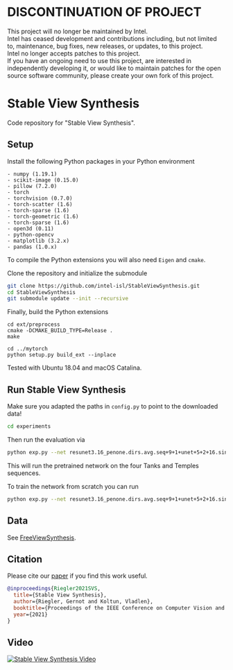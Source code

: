 # DISCONTINUATION OF PROJECT #  
This project will no longer be maintained by Intel.  
Intel has ceased development and contributions including, but not limited to, maintenance, bug fixes, new releases, or updates, to this project.  
Intel no longer accepts patches to this project.  
 If you have an ongoing need to use this project, are interested in independently developing it, or would like to maintain patches for the open source software community, please create your own fork of this project.  
  
# Stable View Synthesis

Code repository for "Stable View Synthesis".


## Setup

Install the following Python packages in your Python environment

```
- numpy (1.19.1)
- scikit-image (0.15.0)
- pillow (7.2.0)
- torch
- torchvision (0.7.0)
- torch-scatter (1.6)
- torch-sparse (1.6)
- torch-geometric (1.6)
- torch-sparse (1.6)
- open3d (0.11)
- python-opencv
- matplotlib (3.2.x)
- pandas (1.0.x)
```

To compile the Python extensions you will also need `Eigen` and `cmake`.

Clone the repository and initialize the submodule

```bash
git clone https://github.com/intel-isl/StableViewSynthesis.git
cd StableViewSynthesis
git submodule update --init --recursive
```

Finally, build the Python extensions

```
cd ext/preprocess
cmake -DCMAKE_BUILD_TYPE=Release .
make 

cd ../mytorch
python setup.py build_ext --inplace
```

Tested with Ubuntu 18.04 and macOS Catalina.


## Run Stable View Synthesis

Make sure you adapted the paths in `config.py` to point to the downloaded data!

```bash
cd experiments
```

Then run the evaluation via 

```bash
python exp.py --net resunet3.16_penone.dirs.avg.seq+9+1+unet+5+2+16.single+mlpdir+mean+3+64+16 --cmd eval --iter last --eval-dsets tat-subseq
```

This will run the pretrained network on the four Tanks and Temples sequences.

To train the network from scratch you can run

```bash
python exp.py --net resunet3.16_penone.dirs.avg.seq+9+1+unet+5+2+16.single+mlpdir+mean+3+64+16 --cmd retrain
```


## Data

See [FreeViewSynthesis](https://github.com/intel-isl/FreeViewSynthesis).

## Citation

Please cite our [paper](https://arxiv.org/abs/2011.07233) if you find this work useful.

```bib
@inproceedings{Riegler2021SVS,
  title={Stable View Synthesis},
  author={Riegler, Gernot and Koltun, Vladlen},
  booktitle={Proceedings of the IEEE Conference on Computer Vision and Pattern Recognition},
  year={2021}
}
```

## Video

[![Stable View Synthesis Video](https://img.youtube.com/vi/gqgXIY09htI/0.jpg)](https://www.youtube.com/watch?v=gqgXIY09htI&feature=youtu.be)
